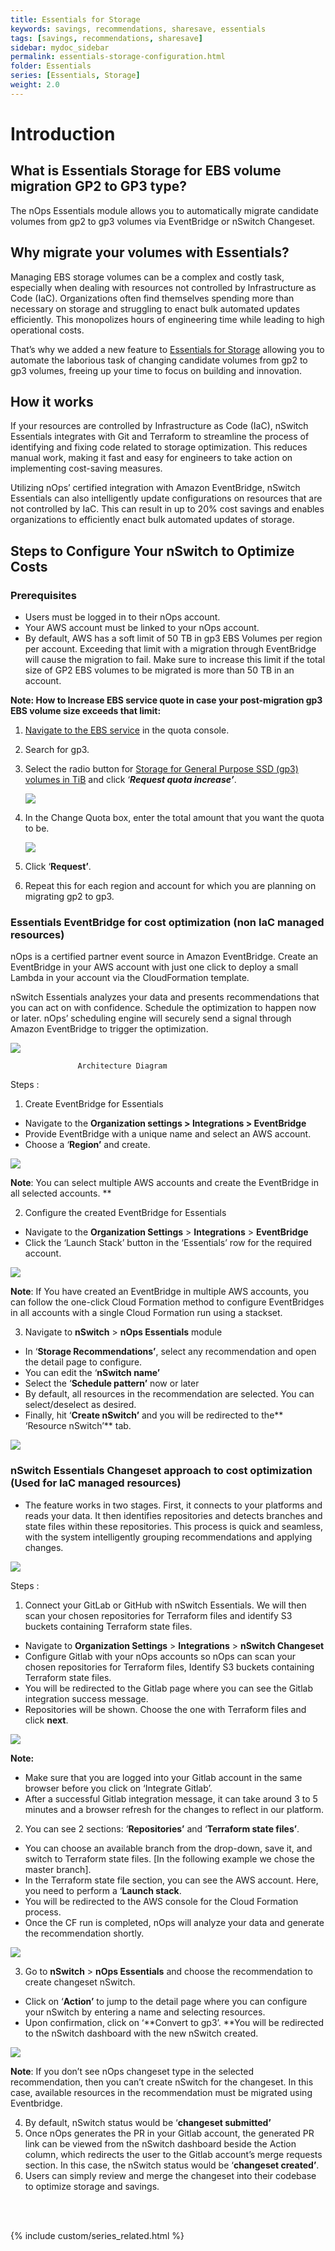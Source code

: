 ```yaml
---
title: Essentials for Storage
keywords: savings, recommendations, sharesave, essentials
tags: [savings, recommendations, sharesave]
sidebar: mydoc_sidebar
permalink: essentials-storage-configuration.html
folder: Essentials
series: [Essentials, Storage]
weight: 2.0
---
```


# Introduction #

## What is Essentials Storage for EBS volume migration GP2 to GP3 type? ##

The nOps Essentials module allows you to automatically migrate candidate volumes from gp2 to gp3 volumes via EventBridge or nSwitch Changeset.

## Why migrate your volumes with Essentials? ##

Managing EBS storage volumes can be a complex and costly task, especially when dealing with resources not controlled by Infrastructure as Code (IaC). Organizations often find themselves spending more than necessary on storage and struggling to enact bulk automated updates efficiently. This monopolizes hours of engineering time while leading to high operational costs.


That’s why we added a new feature to [Essentials for Storage](https://www.nops.io/essentials/) allowing you to automate the laborious task of changing candidate volumes from gp2 to gp3 volumes, freeing up your time to focus on building and innovation.

## How it works ##

If your resources are controlled by Infrastructure as Code (IaC), nSwitch Essentials integrates with Git and Terraform to streamline the process of identifying and fixing code related to storage optimization. This reduces manual work, making it fast and easy for engineers to take action on implementing cost-saving measures.


Utilizing nOps’ certified integration with Amazon EventBridge, nSwitch Essentials can also intelligently update configurations on resources that are not controlled by IaC. This can result in up to 20% cost savings and enables organizations to efficiently enact bulk automated updates of storage.


## Steps to Configure Your nSwitch to Optimize Costs ##



### Prerequisites ###
* Users must be logged in to their nOps account. 
* Your AWS account must be linked to your nOps account.
* By default, AWS has a soft limit of 50 TB in gp3 EBS Volumes per region per account. Exceeding that limit with a migration through EventBridge will cause the migration to fail. Make sure to increase this limit if the total size of GP2 EBS volumes to be migrated is more than 50 TB in an account.

**Note: How to Increase EBS service quote in case your post-migration gp3 EBS volume size exceeds that limit:**



1. [Navigate to the EBS service](https://console.aws.amazon.com/servicequotas/home/services/ebs/quotas) in the quota console.
2. Search for gp3.
3. Select the radio button for [Storage for General Purpose SSD (gp3) volumes in TiB](https://console.aws.amazon.com/servicequotas/home/services/ebs/quotas/L-7A658B76) and click ‘**_Request quota increase’_**.

        

	![](https://lh7-us.googleusercontent.com/vre-sDvnF4L69U4KLvhOme6gli1FvE97mIAouQBwjduEPDI7jaIhDfbP8A9Il9WQr5KNCCPu-eYBR-0o6V1z-QjLDhUOaOMJLpBVCBd06SOnXWKFiuExRYa0wj5Qzzuz8zYbxshKtzmbCMh_YBuokK7cK_wcuMSIv1C_ziLwIPtAwZ7yM2sWOwKxysg87w)


4. In the Change Quota box, enter the total amount that you want the quota to be.

	![](https://lh7-us.googleusercontent.com/UhvTEwp-Vm3MBOg6mY1I5mZXOZHUy8VnrsR3OfyWVQ3iFoCIhJ5kELO_0o7RrbDrvsUj5JpDaDYC6oVnitBw7iVRpKVfa-znUxYf4iGsFBrumW7DbPjU0d819Tc81cxqLXt3Jvx_E-BM3DL9NYIl_SokgGEDZx1kzNrxcHSCN96LJWvzKHiFiAQ1VkHOIw)




5. Click ‘**Request’**.
6. Repeat this for each region and account for which you are planning on migrating gp2 to gp3.

### Essentials EventBridge for cost optimization (non IaC managed resources) ###

nOps is a certified partner event source in Amazon EventBridge. Create an EventBridge in your AWS account with just one click to deploy a small Lambda in your account via the CloudFormation template. 

nSwitch Essentials analyzes your data and presents recommendations that you can act on with confidence.  Schedule the optimization to happen now or later. nOps’ scheduling engine will securely send a signal through Amazon EventBridge to trigger the optimization.



![](https://lh7-us.googleusercontent.com/MOfjgtoW8Tnv_QDq2-0LTWudvqbK5xSZ4D439lI2zCGDPp4Od3Y65IxUB5xBkX-H1ZZKzG2sI71JP5C-ygO3Yi6dfakih2Qmq-BUUhAGUyfsajNIOkNMR70v8cVr6pZyxDJvGW-KTPvcRZTvx-YIfKL6oS7x1vMO0sxs7r48JnyG6Oqam3XKYhq7waysow)


				   Architecture Diagram

Steps : 



1. Create EventBridge for Essentials
* Navigate to the **Organization settings > Integrations > EventBridge**
* Provide EventBridge with a unique name and select an AWS account.
* Choose a ‘**Region’** and create.

![](https://lh7-us.googleusercontent.com/eWs7HOTD9zpg7EyGynYDPqhehUwKihyC0qpc0JW9JO1MZXF8wrgINcMPWwgNiGjf8C_t3-STmKq_oqjdBciIhA_H9LxT3P291zDEYDXH1ZYxbCaHF__SuaOuDxA54hm6tgtLTh2w1aGG5wm-9BsqLhGYMZIbDC0p8Qrh95KRDNxKUP98DzTVQc-mp2uW8g)


**Note**: You can select multiple AWS accounts and create the EventBridge in all selected accounts. **



2. Configure the created EventBridge for Essentials
* Navigate to the **Organization Settings** > **Integrations** > **EventBridge**
* Click the ‘Launch Stack’ button in the ‘Essentials’ row for the required account. 

![](https://lh7-us.googleusercontent.com/YAFwDim8kN8JLnCMusgISE3qOu8Lj7cxALFRYaf6HbxRfjm347d1kwZ51PNE4QP-F4hufvI64oFk3w5mFWccuXQpkacdWHcCULMXEctCJs3ZxByR4rAFO2xP90ZtTyML77igmqdGiYgQTKAJG-j2K_3CKWhEy1GBxolzCyB0nYT_fGSu_-zC16bw4LKNHA)

**Note**: If You have created an EventBridge in multiple AWS accounts, you can follow the one-click Cloud Formation method to configure EventBridges in all accounts with a single Cloud Formation run using a stackset.



3. Navigate to **nSwitch** > **nOps Essentials** module
* In ‘**Storage Recommendations’**, select any recommendation and open the detail page to configure.
* You can edit the ‘**nSwitch name’**
* Select the ‘**Schedule pattern’** now or later
* By default, all resources in the recommendation are selected. You can select/deselect as desired.
* Finally, hit ‘**Create nSwitch’** and you will be redirected to the** ‘Resource nSwitch’** tab.

![](https://lh7-us.googleusercontent.com/weVdFB3zUV0EIU0Y2lvjsrAfx57gUvgZTfmpT_7Suzb5HF5pSKWs7LMAkFpZMxpkteSqn2xO0GOEq-hkkl-RodoR0Dn1UrJnUdY_kVEyoGhlXxPIaRCnYBliluHjmXen3hqPVB45aQ2MV949TYrDfDeKYM9oeSEmZWLM4fsvNKNLhNE3rfY9a4HMMUvcgg)



### nSwitch Essentials Changeset approach to cost optimization (Used for IaC managed resources) ###

* The feature works in two stages. First, it connects to your platforms and reads your data. It then identifies repositories and detects branches and state files within these repositories. This process is quick and seamless, with the system intelligently grouping recommendations and applying changes.

![](https://lh7-us.googleusercontent.com/6bf1bSjVtp4ANybtwP-KdDL3lJOvii9rbbw6Hfta4UEWEQEtDEq856SzGrvUxTib9E-9dhDlNPJ-NCZASqYYOcD4pyk4MqeCzMqN-6cX_7Oi0AJ4tfOG5jS-4mWq-KJQZIwbGX_9ROo4XhiDBGBIcJuey_dvoYINDaSbO0i0y_WvtOxpk2NMtY5DedaO0Q)


Steps : 



1. Connect your GitLab or GitHub with nSwitch Essentials. We will then scan your chosen repositories for Terraform files and identify S3 buckets containing Terraform state files.
* Navigate to **Organization Settings** > **Integrations** > **nSwitch Changeset**
* Configure Gitlab with your nOps accounts so nOps can scan your chosen repositories for Terraform files, Identify S3 buckets containing Terraform state files.
* You will be redirected to the Gitlab page where you can see the Gitlab integration success message.
* Repositories will be shown. Choose the one with Terraform files and click **next**.


![](https://lh7-us.googleusercontent.com/IXWqHBy4ZtYByPH7uIQAuWdlRKqkmba5Xjc5xU9fxOcH0ShfoufCietuNV8_Jovv3L_UPV94G3k26m9dakk-6TPhgWsJ9dL5rRTkb3MmINFZRBLefc3a7UZR41xeXotVBOIHmAxWxqJYesQqFrydQB2vWLdiocvbubr7llReOuxaY6q96g0g9inGX7JVLg)


**Note:**


* Make sure that you are logged into your Gitlab account in the same browser before you click on ‘Integrate Gitlab’.
* After a successful Gitlab integration message, it can take around 3 to 5 minutes and a browser refresh for the changes to reflect in our platform.

2. You can see 2 sections: ‘**Repositories’** and ‘**Terraform state files’**. 
* You can choose an available branch from the drop-down, save it, and switch to Terraform state files. [In the following example we chose the master branch].
* In the Terraform state file section, you can see the AWS account. Here,  you need to perform a ‘**Launch stack**.
* You will be redirected to the AWS console for the Cloud Formation process.
* Once the CF run is completed, nOps will analyze your data and generate the recommendation shortly. 

![](https://lh7-us.googleusercontent.com/Ej5ftIbj_tDyxVduH-Xtbv9OGmayfSuQMCTEASl7yCxAG7AVZC5iBsAgyrm7obrOur7l3PqfF7Hl-jg9yn6CgdPkR6Z-xA9M4Zeh4rzZT1zzCXOdfzfrx7QhGUfXgy2yk_I4rZwO4ySHsNfL8uXrWbpatlyRw2VHcqVMJLyIncfhgSkHe9iOGqTb9tN6Ww)



3. Go to **nSwitch** > **nOps Essentials** and choose the recommendation to create changeset nSwitch.
* Click on ‘**Action’** to jump to the detail page where you can configure your nSwitch by entering a name and selecting resources. 
* Upon confirmation, click on ‘**Convert to gp3’. **You will be redirected to the nSwitch dashboard with the new nSwitch created.

![](https://lh7-us.googleusercontent.com/g3cSQuv5BILUxNo8FGYagDjboEGqHoLJUpGLe-T_cRLAbF7wWYqxM-habhIO31WXC5VUTSzdZsMyop6yH_QiKSXsi5wuvOIY-IWVgAuGd_39e8N2EzW_ehYm40JaftYkop0SffGHJHnGS1YkWC4UoQeW9Pk0xStEB809-Brt0olRPfTj4MdTGk2W4CVXsQ)

**Note**: If you don’t see nOps changeset type in the selected recommendation, then you can’t create nSwitch for the changeset. In this case,  available resources in the recommendation must be migrated using Eventbridge. 



4. By default, nSwitch status would be ‘**changeset submitted’**
5. Once nOps generates the PR in your Gitlab account, the generated PR link can be viewed from the nSwitch dashboard beside the Action column, which redirects the user to the Gitlab account’s merge requests section. In this case, the nSwitch status would be ‘**changeset created’**.
6. Users can simply review and merge the changeset into their codebase to optimize storage and savings. 


<br/><br/>

{% include custom/series_related.html %}